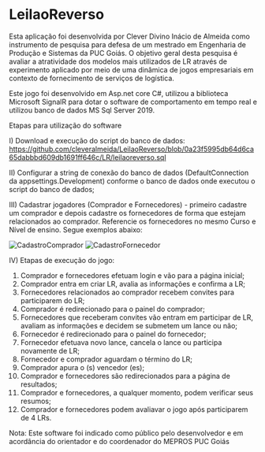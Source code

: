 # LeilaoReverso

Esta aplicação foi desenvolvida por Clever Divino Inácio de Almeida como instrumento de pesquisa para defesa de um mestrado em Engenharia de Produção e Sistemas da PUC Goiás. 
O objetivo geral desta pesquisa é avaliar a atratividade dos modelos mais utilizados de LR através de experimento aplicado por meio de uma dinâmica de jogos empresariais em 
contexto de fornecimento de serviços de logística.

Este jogo foi desenvolvido em Asp.net core C#, utilizou a biblioteca Microsoft SignalR para dotar o software de comportamento em tempo real e utilizou banco de dados MS Sql 
Server 2019. 

Etapas para utilização do software

I) Download e execução do script do banco de dados:
https://github.com/cleveralmeida/LeilaoReverso/blob/0a23f5995db64d6ca65dabbbd609db1691ff646c/LR/leilaoreverso.sql

II) Configurar a string de conexão do banco de dados (DefaultConnection da appsettings.Development) conforme o banco de dados onde executou o script do banco de dados; 

III) Cadastrar jogadores (Comprador e Fornecedores) - primeiro cadastre um comprador e depois cadastre os fornecedores de forma que estejam relacionados ao comprador. 
Referencie os fornecedores no mesmo Curso e Nível de ensino. Segue exemplos abaixo:

![CadastroComprador](https://user-images.githubusercontent.com/10202296/135170870-f64cba3d-faf6-426d-ab46-98e4c4693626.PNG)
![CadastroFornecedor](https://user-images.githubusercontent.com/10202296/135170997-8c2a32e3-cdf7-489a-9ac8-c56f9ef4d49d.PNG)


IV) Etapas de execução do jogo:
  1.	Comprador e fornecedores efetuam login e vão para a página inicial;
  2.	Comprador entra em criar LR, avalia as informações e confirma a LR;
  3.	Fornecedores relacionados ao comprador recebem convites para participarem do LR;
  4.	Comprador é redirecionado para o painel do comprador;
  5.	Fornecedores que receberam convites vão entram em participar de LR, avaliam as informações e decidem se submetem um lance ou não;
  6.	Fornecedor é redirecionado para o painel do fornecedor;
  7.	Fornecedor efetuava novo lance, cancela o lance ou participa novamente de LR;
  8.	Fornecedor e comprador aguardam o término do LR;
  9.	Comprador apura o (s) vencedor (es);
  10.	Comprador e fornecedores são redirecionados para a página de resultados;
  11.	Comprador e fornecedores, a qualquer momento, podem verificar seus resumos;
  12.	Comprador e fornecedores podem avaliavar o jogo após participarem de 4 LRs.
  
  
  Nota: Este software foi indicado como público pelo desenvolvedor e em acordância do orientador e do coordenador do MEPROS PUC Goiás

